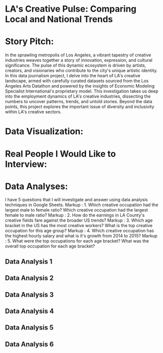 # LA's Creative Pulse: Comparing Local and National Trends

<h1>Story Pitch:</h1>
<p>In the sprawling metropolis of Los Angeles, a vibrant tapestry of creative industries weaves together a story of innovation, expression, and cultural significance. The pulse of this dynamic ecosystem is driven by artists, creators, and visionaries who contribute to the city's unique artistic identity. In this data journalism project, I delve into the heart of LA's creative landscape, armed with carefully curated datasets sourced from the Los Angeles Arts Datathon and powered by the insights of Economic Modeling Specialist International's proprietary model. This investigation takes us deep into the employment dynamics of LA's creative industries, dissecting the numbers to uncover patterns, trends, and untold stories. Beyond the data points, this project explores the important issue of diversity and inclusivity within LA's creative sectors.</p>
<h1>Data Visualization:</h1>

<h1>Real People I Would Like to Interview:</h1>

<h1>Data Analyses:</h1>
I have 5 questions that I will investigate and answer using data analysis techniques in Google Sheets.
Markup :  1. Which creative occupation had the largest male to female ratio? Which creative occupation had the largest female to male ratio?
Markup :  2. How do the earnings in LA County's creative fields fare against the broader US trends?
Markup :  3. Which age bracket in the US has the most creative workers? What is the top creative occupation for this age group?
Markup :  4. Which creative occupation has the highest hourly salary and what is it's growth from 2014 to 2015?
Markup :  5. What were the top occupations for each age bracket? What was the overall top occupation for each age bracket?
<h2>Data Analysis 1</h2>
<h2>Data Analysis 2</h2>
<h2>Data Analysis 3</h2>
<h2>Data Analysis 4</h2>
<h2>Data Analysis 5</h2>
<h2>Data Analysis 6</h2>





